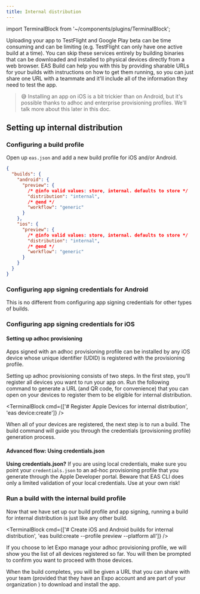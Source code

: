 ```yaml
---
title: Internal distribution
---
```


import TerminalBlock from '~/components/plugins/TerminalBlock';

Uploading your app to TestFlight and Google Play beta can be time consuming and can be limiting (e.g. TestFlight can only have one active build at a time). You can skip these services entirely by building binaries that can be downloaded and installed to physical devices directly from a web browser. EAS Build can help you with this by providing sharable URLs for your builds with instructions on how to get them running, so you can just share one URL with a teammate and it'll include all of the information they need to test the app.

> 😅 Installing an app on iOS is a bit trickier than on Android, but it's possible thanks to adhoc and enterprise provisioning profiles. We'll talk more about this later in this doc.

## Setting up internal distribution

### Configuring a build profile

Open up `eas.json` and add a new build profile for iOS and/or Android.

```json
{
  "builds": {
    "android": {
      "preview": {
        /* @info valid values: store, internal. defaults to store */
        "distribution": "internal",
        /* @end */
        "workflow": "generic"
      }
    },
    "ios": {
      "preview": {
        /* @info valid values: store, internal. defaults to store */
        "distribution": "internal",
        /* @end */
        "workflow": "generic"
      }
    }
  }
}
```

### Configuring app signing credentials for Android

This is no different from configuring app signing credentials for other types of builds.

### Configuring app signing credentials for iOS

<!--
(@dsokal) this is not implemented yet

#### Enterprise provisioning

If you plan on using enterprise provisioning, please sign in to the account with [Apple Developer Enterprise Program membership](https://developer.apple.com/programs/enterprise/). You probably don't have this, and it's expensive (\$299 USD per year) and takes time to acquire, so you will likely be using adhoc provisioning &mdash; this works on any normal paid Apple developer account.
-->

<!--
(@dsokal) this is not implemented yet

#### Setting up enterprise provisioning

If you do have an Apple enterprise account, this makes internal distribution much easier for users who want to install your app for the first time. Once they install the profile to their device they can access the app right away. One limitation of using an enterprise provisioning profile is that you will need to have a distinct bundle identifier from the one that you use to publish your app to the App Store. (@brentvatne: after this is a bad idea intentionally, we should probably have a config option, i'm just putting it there so we have something for now) We recommend setting your bundle identifier for internal distribution and committing that change on another branch. After that, whenever you want to create a preview branch you can check out that branch and rebase against the branch you'd like to create a build for.
-->

#### Setting up adhoc provisioning

Apps signed with an adhoc provisioning profile can be installed by any iOS device whose unique identifier (UDID) is registered with the provisioning profile.

Setting up adhoc provisioning consists of two steps. In the first step, you'll register all devices you want to run your app on. Run the following command to generate a URL (and QR code, for convenience) that you can open on your devices to register them to be eligible for internal distribution.

<TerminalBlock cmd={['# Register Apple Devices for internal distribution', 'eas device:create']} />

When all of your devices are registered, the next step is to run a build. The build command will guide you through the credentials (provisioning profile) generation process.

#### Advanced flow: Using credentials.json

**Using credentials.json?** If you are using local credentials, make sure you point your `credentials.json` to an ad-hoc <!-- or enterprise -->provisioning profile that you generate through the Apple Developer portal. Beware that EAS CLI does only a limited validation of your local credentials. Use at your own risk!

### Run a build with the internal build profile

Now that we have set up our build profile and app signing, running a build for internal distribution is just like any other build.

<TerminalBlock cmd={['# Create iOS and Android builds for internal distribution', 'eas build:create --profile preview --platform all']} />

If you choose to let Expo manage your adhoc provisioning profile, we will show you the list of all devices registered so far. You will then be prompted to confirm you want to proceed with those devices.

When the build completes, you will be given a URL that you can share with your team (provided that they have an Expo account and are part of your organization <!-- (@dsokal) we'll change this requirement so everyone who knows the URL can install the app -->) to download and install the app.

<!--
(@dsokal) this is not implemented yet

If the device you would like to distribute to is not currently registered, you can choose to register it now (or exit the current command and run `eas device:add` again). The build command will wait for the new device to register. Scan the QR code that is presented in the terminal and follow the instructions on that page to register your device. When you're done, return to the terminal and press return to continue. You should see that your new device registration has been detected and added to the profile.

You can add another if you like, otherwise continue.
-->

<!--
(@dsokal) this is not implemented yet

When using iOS adhoc provisioning managed by Expo, if a teammate navigates to this URL on an iOS device that is not yet registered, they will be able to register their device and initiate a new build to include the updated profile that will run on their device. If the adhoc provisioning profile is not managed by Expo, the user will be asked to contact the organization admin in order to add their device UDID and create a new build compatible with their device.
-->
